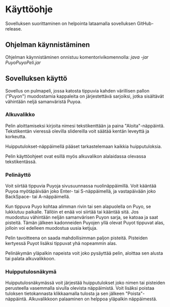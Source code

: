 # Käyttöohje

Sovelluksen suorittaminen on helpointa lataamalla sovelluksen 
GitHub-release.

## Ohjelman käynnistäminen

Ohjelman käynnistäminen onnistuu komentorivikomennolla: 
*java -jar PuyoPuyoPeli.jar*

## Sovelluksen käyttö

Sovellus on pulmapeli, jossa katosta tippuvia kahden värillisen pallon 
("Puyon") muodostamia kappaleita on järjestettävä sarjoiksi, jotka 
sisältävät vähintään neljä samanväristä Puyoa.


### Alkuvalikko
Pelin aloittamiseksi kirjoita nimesi tekstikenttään ja paina 
"Aloita"-näppäintä. Tekstikentän vieressä olevilla slidereilla voit 
säätää kentän leveyttä ja korkeutta. 

Huipputulokset-näppäimellä pääset tarkastelemaan kaikkia huipputuloksia.

Pelin käyttöohjeet ovat esillä myös alkuvalikon alalaidassa olevassa 
tekstikentässä.

### Pelinäyttö
Voit siirtää tippuvia Puyoja sivusuunnassa nuolinäppäimillä. Voit 
kääntää Puyoa myötäpäivään joko Enter- tai S-näppäimellä, ja 
vastapäivään joko BackSpace- tai A-näppäimellä.

Kun tippuva Puyo kohtaa alimman rivin tai sen alapuolella on Puyo, se 
lukkiutuu paikalle. Tällöin et enää voi siirtää tai kääntää sitä. Jos  
muodostuu vähintään neljän samanvärisen Puyon sarja, se katoaa ja saat 
pisteitä. Tämän jälkeen kadonneiden Puyojen yllä olevat Puyot tippuvat 
alas, jolloin voi edelleen muodostua uusia ketjuja.

Pelin tavoitteena on saada mahdollisimman paljon pisteitä. Pisteiden 
kertyessä Puyot lisäksi tippuvat yhä nopeammin alas.

Pelinäkymän yläpalkin napeista voit joko pysäyttää pelin, aloittaa sen 
alusta tai palata alkuvalikkoon.

### Huipputulosnäkymä
Huipputulosnäkymässä voit järjestää huipputulokset joko nimen tai 
pisteiden perusteella vasemmalla sivulla olevista näppäimistä. Voit 
lisäksi poistaa tuloksen tietokannasta klikkaamalla tulosta ja sen 
jälkeen "Poista"-näppäintä. Alkuvalikkoon palaaminen on helppoa 
yläpalkin näppäimestä.
